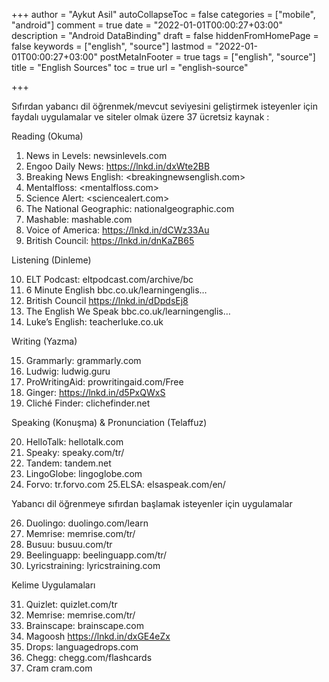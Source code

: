 +++
author = "Aykut Asil"
autoCollapseToc = false
categories = ["mobile", "android"]
comment = true
date = "2022-01-01T00:00:27+03:00"
description = "Android DataBinding"
draft = false
hiddenFromHomePage = false
keywords = ["english", "source"]
lastmod = "2022-01-01T00:00:27+03:00"
postMetaInFooter = true
tags = ["english", "source"]
title = "English Sources"
toc = true
url = "english-source"

+++


Sıfırdan yabancı dil öğrenmek/mevcut seviyesini geliştirmek isteyenler için faydalı uygulamalar ve siteler olmak üzere 37 ücretsiz kaynak :

Reading (Okuma)

1. News in Levels: newsinlevels.com
2. Engoo Daily News: <https://lnkd.in/dxWte2BB>
3. Breaking News English: <breakingnewsenglish.com>
4. Mentalfloss: <mentalfloss.com>
5. Science Alert: <sciencealert.com>
6. The National Geographic: nationalgeographic.com
7. Mashable: mashable.com
8. Voice of America: https://lnkd.in/dCWz33Au
9. British Council: https://lnkd.in/dnKaZB65

Listening (Dinleme)

10. ELT Podcast: eltpodcast.com/archive/bc
11. 6 Minute English bbc.co.uk/learningenglis…
12. British Council https://lnkd.in/dDpdsEj8
13. The English We Speak bbc.co.uk/learningenglis…
14. Luke’s English: teacherluke.co.uk

Writing (Yazma)

15. Grammarly: grammarly.com
16. Ludwig: ludwig.guru
17. ProWritingAid: prowritingaid.com/Free
18. Ginger: https://lnkd.in/d5PxQWxS
19. Cliché Finder: clichefinder.net

Speaking (Konuşma) & Pronunciation (Telaffuz)

20. HelloTalk: hellotalk.com
21. Speaky: speaky.com/tr/
22. Tandem: tandem.net
23. LingoGlobe: lingoglobe.com
24. Forvo: tr.forvo.com
25.ELSA: elsaspeak.com/en/

Yabancı dil öğrenmeye sıfırdan başlamak isteyenler için uygulamalar

26. Duolingo: duolingo.com/learn
27. Memrise: memrise.com/tr/
28. Busuu: busuu.com/tr
29. Beelinguapp: beelinguapp.com/tr/
30. Lyricstraining: lyricstraining.com

Kelime Uygulamaları

31. Quizlet: quizlet.com/tr
32. Memrise: memrise.com/tr/
33. Brainscape: brainscape.com
34. Magoosh https://lnkd.in/dxGE4eZx
35. Drops: languagedrops.com
36. Chegg: chegg.com/flashcards
37. Cram cram.com